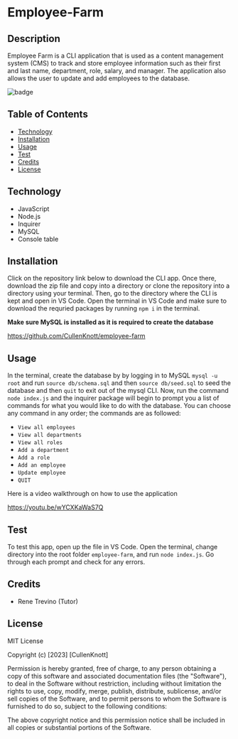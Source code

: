 # Employee-Farm
## Description

Employee Farm is a CLI application that is used as a content management system (CMS) to track and store employee information such as their first and last name, department, role, salary, and manager. The application also allows the user to update and add employees to the database.

![badge](https://img.shields.io/badge/License%20-MIT--License-brightgreen)

## Table of Contents

- [Technology](#Technology)
- [Installation](#installation)
- [Usage](#usage)
- [Test](#test)
- [Credits](#credits)
- [License](#license)

## Technology

- JavaScript
- Node.js
- Inquirer
- MySQL
- Console table

## Installation

Click on the repository link below to download the CLI app. Once there, download the zip file and copy into a directory or clone the repository into a directory using your terminal. Then, go to the directory where the CLI is kept and open in VS Code. Open the terminal in VS Code and make sure to download the requried packages by running `npm i` in the terminal. 

**Make sure MySQL is installed as it is required to create the database**

https://github.com/CullenKnott/employee-farm

## Usage

In the terminal, create the database by by logging in to MySQL `mysql -u root` and run `source db/schema.sql` and then `source db/seed.sql` to seed the database and then `quit` to exit out of the mysql CLI. Now, run the command `node index.js` and the inquirer package will begin to prompt you a list of commands for what you would like to do with the database. You can choose any command in any order; the commands are as followed:
- `View all employees`
- `View all departments`
- `View all roles`
- `Add a department`
- `Add a role`
- `Add an employee`
- `Update employee`
- `QUIT`

Here is a video walkthrough on how to use the application

https://youtu.be/wYCXKaWaS7Q

## Test

To test this app, open up the file in VS Code. Open the terminal, change directory into the root folder `employee-farm`, and run `node index.js`. Go through each prompt and check for any errors.

## Credits
- Rene Trevino (Tutor)

## License

MIT License

Copyright (c) [2023] [CullenKnott]

Permission is hereby granted, free of charge, to any person obtaining a copy of this software and associated documentation files (the "Software"), to deal in the Software without restriction, including without limitation the rights to use, copy, modify, merge, publish, distribute, sublicense, and/or sell copies of the Software, and to permit persons to whom the Software is furnished to do so, subject to the following conditions:

The above copyright notice and this permission notice shall be included in all copies or substantial portions of the Software.

